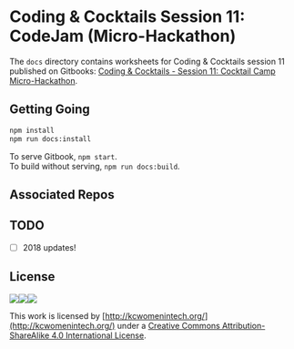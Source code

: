 # Coding & Cocktails Session 11: CodeJam (Micro-Hackathon)

The `docs` directory contains worksheets for Coding & Cocktails session 11 published on Gitbooks: [Coding & Cocktails - Session 11: Cocktail Camp Micro-Hackathon](https://legacy.gitbook.com/book/codingandcocktailskc/session-11-cocktail-camp-micro-hackathon/details).

## Getting Going

```bash
npm install
npm run docs:install
```

To serve Gitbook, `npm start`.  
To build without serving, `npm run docs:build`.

## Associated Repos

## TODO

* [ ] 2018 updates!

## License

![](https://lh6.googleusercontent.com/osprAumZLusoNUcKnPtOWMijWYLZ8ydrUS0gMTvMCoyhSVBd69InqiXqQjc7fH8iQiVbZLXvyyvPZXwKjeyHuPnrd2zJT1mYLa1WoziryvxOo0q7nvMnpfeeVPBgfqW0bnp1--wa)![](https://lh5.googleusercontent.com/AZZipN4uXuU6FkxA0zLbrq9EwMhky22oNI8UtjQ2-Kgzy64Jmbij_IKUwXDcqGjnHWSMg9h3ii2Dx_SLI871nVn56NyF1VnmDbkEL2m9sJ_9YYGpNC8kdiYepai1jAZLEWWt8iTW)![](https://lh6.googleusercontent.com/GSxH81qYzBJkBR39GbviwKcwxem0RbN8XTx_6BOHgziQ6OomnG-au25ZSdiNQ4rX2p2HanRGa8_SzTPhJ3SKW-Vrs6fJ8N9s0FLq1EVSwUZXrLZuUVONachwFWwqTr6PMpn1csnu)

This work is licensed by [http://kcwomenintech.org/](http://kcwomenintech.org/) under a [Creative Commons Attribution-ShareAlike 4.0 International License](http://creativecommons.org/licenses/by-sa/4.0/).

